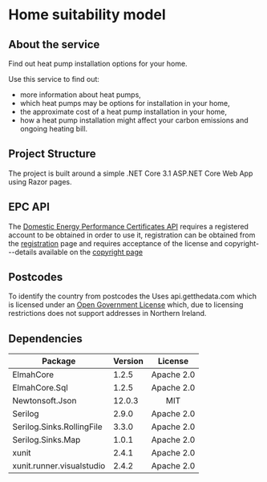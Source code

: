 # Home suitability model

## About the service

Find out heat pump installation options for your home.

Use this service to find out:

* more information about heat pumps,
* which heat pumps may be options for installation in your home,
* the approximate cost of a heat pump installation in your home,
* how a heat pump installation might affect your carbon emissions and ongoing heating bill.


## Project Structure
The project is built around a simple .NET Core 3.1 ASP.NET Core Web App using
Razor pages.  


## EPC API
The [Domestic Energy Performance Certificates API][1] requires a registered
account to be obtained in order to use it, registration can be obtained from
the [registration][2] page and requires acceptance of the license and
copyright---details available on the [copyright page][3]

## Postcodes
To identify the country from postcodes the Uses api.getthedata.com which is
licensed under an [Open Government License][4] which, due to licensing
restrictions does not support addresses in Northern Ireland.

## Dependencies

| Package                   |  Version       |  License          |
|---------------------------|:---------------|:-----------------:|
| ElmahCore                 |  1.2.5         |  Apache 2.0       | 
| ElmahCore.Sql             |  1.2.5         |  Apache 2.0       |
| Newtonsoft.Json           |  12.0.3        |  MIT              |
| Serilog                   |  2.9.0         |  Apache 2.0       |
| Serilog.Sinks.RollingFile |  3.3.0         |  Apache 2.0       |
| Serilog.Sinks.Map         |  1.0.1         |  Apache 2.0       |
| xunit                     |  2.4.1         |  Apache 2.0       |
| xunit.runner.visualstudio |  2.4.2         |  Apache 2.0       |

[1]: https://epc.opendatacommunities.org/docs/api/domestic (EPC API)
[2]: https://epc.opendatacommunities.org/#register (EPC registration)
[3]: https://epc.opendatacommunities.org/docs/copyright (Copyright)
[4]: http://www.nationalarchives.gov.uk/doc/open-government-licence/version/3/




